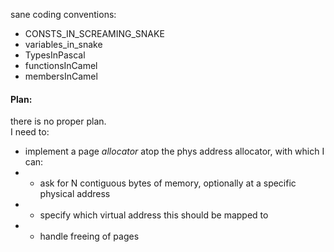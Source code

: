 sane coding conventions:
- CONSTS\_IN\_SCREAMING\_SNAKE
- variables\_in\_snake
- TypesInPascal
- functionsInCamel
- membersInCamel

#### Plan:
there is no proper plan.  
I need to:
- implement a page _allocator_ atop the phys address allocator, with which I can:
- - ask for N contiguous bytes of memory, optionally at a specific physical address
- - specify which virtual address this should be mapped to
- - handle freeing of pages
